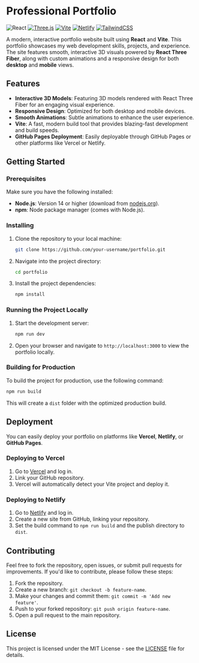 # Professional Portfolio
![React](https://img.shields.io/badge/React-20232A?style=for-the-badge&logo=react&logoColor=61DAFB)
[![Three.js](https://img.shields.io/badge/Three.js-000?logo=threedotjs&logoColor=fff)](#)
[![Vite](https://img.shields.io/badge/Vite-646CFF?logo=vite&logoColor=fff)](#)
[![Netlify](https://img.shields.io/badge/Netlify-%23000000.svg?logo=netlify&logoColor=#00C7B7)](#)
[![TailwindCSS](https://img.shields.io/badge/Tailwind%20CSS-%2338B2AC.svg?logo=tailwind-css&logoColor=white)](#)

A modern, interactive portfolio website built using **React** and **Vite**. This portfolio showcases my web development skills, projects, and experience. The site features smooth, interactive 3D visuals powered by **React Three Fiber**, along with custom animations and a responsive design for both **desktop** and **mobile** views.

## Features

- **Interactive 3D Models**: Featuring 3D models rendered with React Three Fiber for an engaging visual experience.
- **Responsive Design**: Optimized for both desktop and mobile devices.
- **Smooth Animations**: Subtle animations to enhance the user experience.
- **Vite**: A fast, modern build tool that provides blazing-fast development and build speeds.
- **GitHub Pages Deployment**: Easily deployable through GitHub Pages or other platforms like Vercel or Netlify.

## Getting Started

### Prerequisites

Make sure you have the following installed:

- **Node.js**: Version 14 or higher (download from [nodejs.org](https://nodejs.org/)).
- **npm**: Node package manager (comes with Node.js).

### Installing

1. Clone the repository to your local machine:

   ```bash
   git clone https://github.com/your-username/portfolio.git
   ```

2. Navigate into the project directory:

   ```bash
   cd portfolio
   ```

3. Install the project dependencies:

   ```bash
   npm install
   ```

### Running the Project Locally

1. Start the development server:

   ```bash
   npm run dev
   ```

2. Open your browser and navigate to `http://localhost:3000` to view the portfolio locally.

### Building for Production

To build the project for production, use the following command:

```bash
npm run build
```

This will create a `dist` folder with the optimized production build.

## Deployment

You can easily deploy your portfolio on platforms like **Vercel**, **Netlify**, or **GitHub Pages**.

### Deploying to Vercel

1. Go to [Vercel](https://vercel.com/) and log in.
2. Link your GitHub repository.
3. Vercel will automatically detect your Vite project and deploy it.

### Deploying to Netlify

1. Go to [Netlify](https://www.netlify.com/) and log in.
2. Create a new site from GitHub, linking your repository.
3. Set the build command to `npm run build` and the publish directory to `dist`.

<!-- ## Technologies Used

- **React**: JavaScript library for building user interfaces.
- **Vite**: Next-generation build tool for fast web development.
- **React Three Fiber**: A React renderer for Three.js to create 3D experiences.
- **CSS**: For styling and responsive layout. -->


## Contributing

Feel free to fork the repository, open issues, or submit pull requests for improvements. If you'd like to contribute, please follow these steps:

1. Fork the repository.
2. Create a new branch: `git checkout -b feature-name`.
3. Make your changes and commit them: `git commit -m 'Add new feature'`.
4. Push to your forked repository: `git push origin feature-name`.
5. Open a pull request to the main repository.

## License

This project is licensed under the MIT License - see the [LICENSE](LICENSE) file for details.
